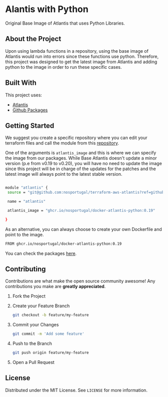 # Alantis with Python

Original Base Image of Atlantis that uses Python Libraries.

## About the Project

Upon using lambda functions in a repository, using the base image of Atlantis would run into errors since these functions use python. Therefore, this project was designed to get the latest image from Atlantis and adding python to the image in order to run these specific cases.

## Built With

This project uses:

- [Atlantis](https://github.com/runatlantis/atlantis)
- [Github Packages](https://github.com/features/packages)

## Getting Started

We suggest you create a specific repository where you can edit your terraform files and call the module from this [repository](https://github.com/terraform-aws-modules/terraform-aws-atlantis).

One of the arguments is `atlantis_image` and this is where we can specify the image from our packages. While Base Atlantis doesn't update a minor version (p.e from v0.19 to v0.20), you will have no need to update the image since this project will be in charge of the updates for the patches and the latest image will always point to the latest stable version.

   ```bash

   module "atlantis" {
    source = "git@github.com:nosportugal/terraform-aws-atlantis?ref=github-app-support"

    name = "atlantis"

    atlantis_image = "ghcr.io/nosportugal/docker-atlantis-python:0.19"

   }
   ```

As an alternative, you can always choose to create your own Dockerfile and point to the image.

```bash
FROM ghcr.io/nosportugal/docker-atlantis-python:0.19
```

You can check the packages [here](https://github.com/nosportugal/docker-atlantis-python/pkgs/container/docker-atlantis-python).

## Contributing

Contributions are what make the open source community awesome! Any contributions you make are **greatly appreciated**.

1. Fork the Project

2. Create your Feature Branch

   ```bash
   git checkout -b feature/my-feature
   ```

3. Commit your Changes

   ```bash
   git commit -m 'Add some feature'
   ```

4. Push to the Branch

   ```bash
   git push origin feature/my-feature
   ```

5. Open a Pull Request

## License

Distributed under the MIT License. See `LICENSE` for more information.
